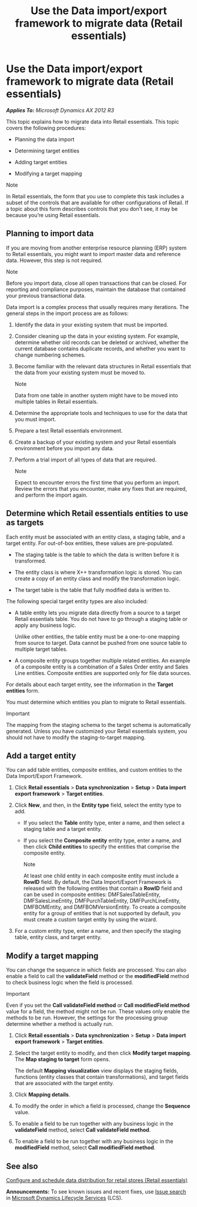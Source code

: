 ﻿---
title: Use the Data import/export framework to migrate data (Retail essentials)
TOCTitle: Use the Data import/export framework to migrate data (Retail essentials)
ms:assetid: f5d95348-6740-4578-90e0-98954e9848b7
ms:mtpsurl: https://technet.microsoft.com/en-us/library/Dn736977(v=AX.60)
ms:contentKeyID: 62200454
ms.date: 12/17/2014
mtps_version: v=AX.60
---

# Use the Data import/export framework to migrate data (Retail essentials) 


_**Applies To:** Microsoft Dynamics AX 2012 R3_

This topic explains how to migrate data into Retail essentials. This topic covers the following procedures:

  - Planning the data import

  - Determining target entities

  - Adding target entities

  - Modifying a target mapping


> [!NOTE]
> <P>In Retail essentials, the form that you use to complete this task includes a subset of the controls that are available for other configurations of Retail. If a topic about this form describes controls that you don't see, it may be because you’re using Retail essentials.</P>



## Planning to import data

If you are moving from another enterprise resource planning (ERP) system to Retail essentials, you might want to import master data and reference data. However, this step is not required.


> [!NOTE]
> <P>Before you import data, close all open transactions that can be closed. For reporting and compliance purposes, maintain the database that contained your previous transactional data.</P>



Data import is a complex process that usually requires many iterations. The general steps in the import process are as follows:

1.  Identify the data in your existing system that must be imported.

2.  Consider cleaning up the data in your existing system. For example, determine whether old records can be deleted or archived, whether the current database contains duplicate records, and whether you want to change numbering schemes.

3.  Become familiar with the relevant data structures in Retail essentials that the data from your existing system must be moved to.
    

    > [!NOTE]
    > <P>Data from one table in another system might have to be moved into multiple tables in Retail essentials.</P>



4.  Determine the appropriate tools and techniques to use for the data that you must import.

5.  Prepare a test Retail essentials environment.

6.  Create a backup of your existing system and your Retail essentials environment before you import any data.

7.  Perform a trial import of all types of data that are required.
    

    > [!NOTE]
    > <P>Expect to encounter errors the first time that you perform an import. Review the errors that you encounter, make any fixes that are required, and perform the import again.</P>



## Determine which Retail essentials entities to use as targets

Each entity must be associated with an entity class, a staging table, and a target entity. For out-of-box entities, these values are pre-populated.

  - The staging table is the table to which the data is written before it is transformed.

  - The entity class is where X++ transformation logic is stored. You can create a copy of an entity class and modify the transformation logic.

  - The target table is the table that fully modified data is written to.

The following special target entity types are also included:

  - A table entity lets you migrate data directly from a source to a target Retail essentials table. You do not have to go through a staging table or apply any business logic.
    
    Unlike other entities, the table entity must be a one-to-one mapping from source to target. Data cannot be pushed from one source table to multiple target tables.

  - A composite entity groups together multiple related entities. An example of a composite entity is a combination of a Sales Order entity and Sales Line entities. Composite entities are supported only for file data sources.

For details about each target entity, see the information in the **Target entities** form.

You must determine which entities you plan to migrate to Retail essentials.


> [!IMPORTANT]
> <P>The mapping from the staging schema to the target schema is automatically generated. Unless you have customized your Retail essentials system, you should not have to modify the staging-to-target mapping.</P>



## Add a target entity

You can add table entities, composite entities, and custom entities to the Data Import/Export Framework.

1.  Click **Retail essentials** \> **Data synchronization** \> **Setup** \> **Data import export framework** \> **Target entities**.

2.  Click **New**, and then, in the **Entity type** field, select the entity type to add.
    
      - If you select the **Table** entity type, enter a name, and then select a staging table and a target entity.
    
      - If you select the **Composite entity** entity type, enter a name, and then click **Child entities** to specify the entities that comprise the composite entity.
        

        > [!NOTE]
        > <P>At least one child entity in each composite entity must include a <STRONG>RowID</STRONG> field. By default, the Data Import/Export Framework is released with the following entities that contain a <STRONG>RowID</STRONG> field and can be used in composite entities: DMFSalesTableEntity, DMFSalesLineEntity, DMFPurchTableEntity, DMFPurchLineEntity, DMFBOMEntity, and DMFBOMVersionEntity. To create a composite entity for a group of entities that is not supported by default, you must create a custom target entity by using the wizard.</P>



3.  For a custom entity type, enter a name, and then specify the staging table, entity class, and target entity.

## Modify a target mapping

You can change the sequence in which fields are processed. You can also enable a field to call the **validateField** method or the **modifiedField** method to check business logic when the field is processed.


> [!IMPORTANT]
> <P>Even if you set the <STRONG>Call validateField method</STRONG> or <STRONG>Call modifiedField method</STRONG> value for a field, the method might not be run. These values only enable the methods to be run. However, the settings for the processing group determine whether a method is actually run.</P>



1.  Click **Retail essentials** \> **Data synchronization** \> **Setup** \> **Data import export framework** \> **Target entities**.

2.  Select the target entity to modify, and then click **Modify target mapping**. The **Map staging to target** form opens.
    
    The default **Mapping visualization** view displays the staging fields, functions (entity classes that contain transformations), and target fields that are associated with the target entity.

3.  Click **Mapping details**.

4.  To modify the order in which a field is processed, change the **Sequence** value.

5.  To enable a field to be run together with any business logic in the **validateField** method, select **Call validateField method**.

6.  To enable a field to be run together with any business logic in the **modifiedField** method, select **Call modifiedField method**.

## See also

[Configure and schedule data distribution for retail stores (Retail essentials)](configure-and-schedule-data-distribution-for-retail-stores-retail-essentials.md)

  
**Announcements:** To see known issues and recent fixes, use [Issue search](http://go.microsoft.com/fwlink/?linkid=389258) in [Microsoft Dynamics Lifecycle Services](http://go.microsoft.com/fwlink/?linkid=306505) (LCS).

